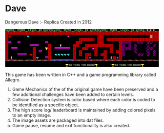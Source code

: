 # Dave
Dangerous Dave :- Replica Created in 2012

![Alt text](Assets/assets/back.png?raw=true "Optional Title")

This game has been written in C++ and a game programming library called Allegro.


1. Game Mechanics of the of the original game have been preserved and a few additional challenges have been added to certain levels.
2. Collision Detection system is color based where each color is coded to be identified as a specific object.
3. The high score log/ leaderboard is maintained by adding colored pixels to an empty image.
4. The image assets are packaged into dat files.
5. Game pause, resume and exit functionality is also created.
